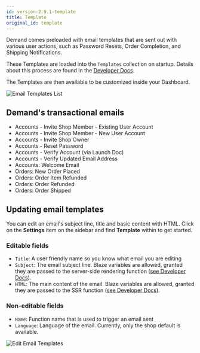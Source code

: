 ```yaml
---
id: version-2.9.1-template
title: Template
original_id: template
---
```

    
Demand comes preloaded with email templates that are sent out with various user actions, such as Password Resets, Order Completion, and Shipping Notifications.

These Templates are loaded into the `Templates` collection on startup. Details about this process are found in the [Developer Docs](register-email.md).

The Templates are then available to be customized inside your Dashboard.

![](/assets/operator-ui-template-list.png "Email Templates List")

## Demand's transactional emails

- Accounts - Invite Shop Member - Existing User Account
- Accounts - Invite Shop Member - New User Account
- Accounts - Invite Shop Owner
- Accounts - Reset Password
- Accounts - Verify Account (via Launch Doc)
- Accounts - Verify Updated Email Address
- Accounts: Welcome Email
- Orders: New Order Placed
- Orders: Order Item Refunded
- Orders: Order Refunded
- Orders: Order Shipped

## Updating email templates

You can edit an email's subject line, title and basic content with HTML. Click on the <i class="rui font-icon fa fa-cog"></i> **Settings** item on the sidebar and find **Template** within to get started.

### Editable fields

- `Title`: A user friendly name so you know what email you are editing
- `Subject`: The email subject line. Blaze variables are allowed, granted they are passed to the server-side rendering function ([see Developer Docs](register-email.md)).
- `HTML`: The main content of the email. Blaze variables are allowed, granted they are passed to the SSR function ([see Developer Docs](register-email.md)).

### Non-editable fields

- `Name`: Function name that is used to trigger an email sent
- `Language`: Language of the email. Currently, only the shop default is available.

![](/assets/operator-ui-templates-edit.png "Edit Email Templates")